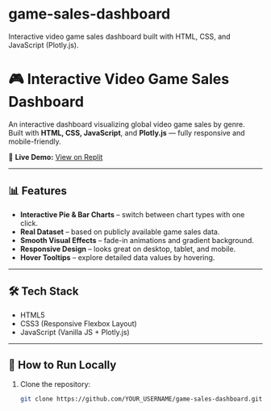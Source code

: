 # game-sales-dashboard
Interactive video game sales dashboard built with HTML, CSS, and JavaScript (Plotly.js).
# 🎮 Interactive Video Game Sales Dashboard

An interactive dashboard visualizing global video game sales by genre.  
Built with **HTML, CSS, JavaScript**, and **Plotly.js** — fully responsive and mobile-friendly.

🔗 **Live Demo:** [View on Replit](YOUR_REPLIT_LINK_HERE)

---

## 📊 Features
- **Interactive Pie & Bar Charts** – switch between chart types with one click.
- **Real Dataset** – based on publicly available game sales data.
- **Smooth Visual Effects** – fade-in animations and gradient background.
- **Responsive Design** – looks great on desktop, tablet, and mobile.
- **Hover Tooltips** – explore detailed data values by hovering.

---

## 🛠️ Tech Stack
- HTML5  
- CSS3 (Responsive Flexbox Layout)  
- JavaScript (Vanilla JS + Plotly.js)  

---

## 🚀 How to Run Locally
1. Clone the repository:
   ```bash
   git clone https://github.com/YOUR_USERNAME/game-sales-dashboard.git
